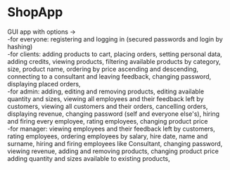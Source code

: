 # ShopApp
GUI app with options ->                           
    -for everyone: registering and logging in (secured passwords and login by hashing)                         
    -for clients: adding products to cart, placing orders, setting personal data,                                      
adding credits, viewing products, filtering available products by category, size, product name,
ordering by price ascending and descending, connecting to a consultant and leaving feedback,
changing password, displaying placed orders,                                                                 
    -for admin: adding, editing and removing products, editing available quantity and sizes, 
viewing all employees and their feedback left by customers, viewing all customers and their orders,
cancelling orders, displaying revenue, changing password (self and everyone else's), hiring and firing every employee,
rating employees, changing product price                                                          
    -for manager: viewing employees and their feedback left by customers, rating employees,
ordering employees by salary, hire date, name and surname, hiring and firing employees like Consultant,
changing password, viewing revenue, adding and removing products, changing product price
adding quantity and sizes available to existing products,
